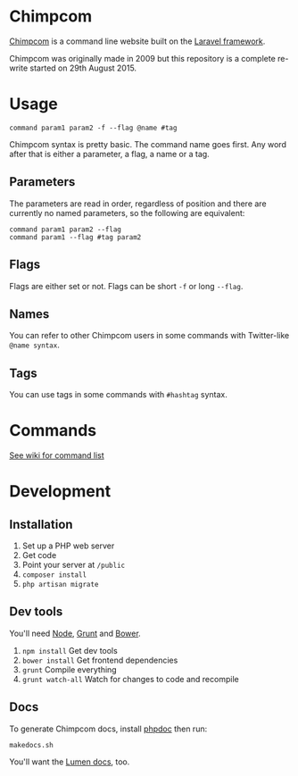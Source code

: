 # Chimpcom #

[Chimpcom](http://deviouschimp.co.uk/cmd) is a command line website built on the [Laravel framework](http://laravel.com/).

Chimpcom was originally made in 2009 but this repository is a complete re-write started on 29th August 2015.

# Usage #

    command param1 param2 -f --flag @name #tag

Chimpcom syntax is pretty basic. The command name goes first. Any word after that is either a parameter, a flag, a name or a tag.

## Parameters ##

The parameters are read in order, regardless of position and there are currently no named parameters, so the following are equivalent:

    command param1 param2 --flag
    command param1 --flag #tag param2

## Flags ##

Flags are either set or not. Flags can be short `-f` or long `--flag`.

## Names ##

You can refer to other Chimpcom users in some commands with Twitter-like `@name syntax`.

## Tags ##

You can use tags in some commands with `#hashtag` syntax.

# Commands #

[See wiki for command list](comingsoon)

# Development #

## Installation ##

1. Set up a PHP web server
2. Get code
3. Point your server at `/public`
4. `composer install`
5. `php artisan migrate`

## Dev tools ##

You'll need [Node](http://nodejs.org/), [Grunt](http://gruntjs.com/) and [Bower](http://bower.io/).

1. `npm install` Get dev tools
2. `bower install` Get frontend dependencies
3. `grunt` Compile everything
4. `grunt watch-all` Watch for changes to code and recompile

## Docs ##

To generate Chimpcom docs, install [phpdoc](http://www.phpdoc.org) then run:

    makedocs.sh


You'll want the [Lumen docs](lumen.laravel.com/docs), too.